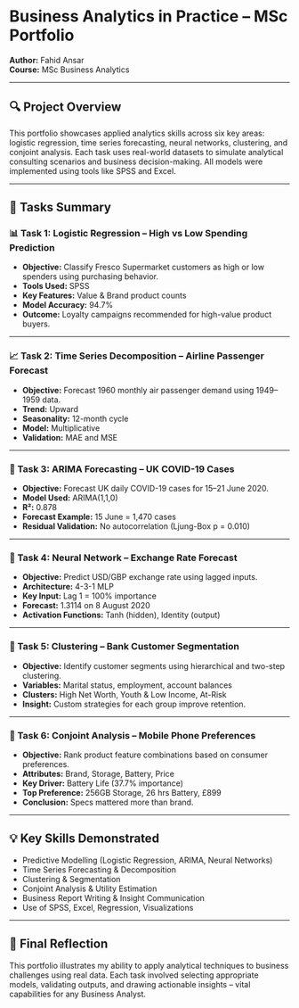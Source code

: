 # Business Analytics in Practice – MSc Portfolio

**Author:** Fahid Ansar  
**Course:** MSc Business Analytics  

---

## 🔍 Project Overview

This portfolio showcases applied analytics skills across six key areas: logistic regression, time series forecasting, neural networks, clustering, and conjoint analysis. Each task uses real-world datasets to simulate analytical consulting scenarios and business decision-making. All models were implemented using tools like SPSS and Excel.

---

## 📂 Tasks Summary

### 📊 Task 1: Logistic Regression – High vs Low Spending Prediction

- **Objective:** Classify Fresco Supermarket customers as high or low spenders using purchasing behavior.
- **Tools Used:** SPSS  
- **Key Features:** Value & Brand product counts  
- **Model Accuracy:** 94.7%  
- **Outcome:** Loyalty campaigns recommended for high-value product buyers.

---

### 📈 Task 2: Time Series Decomposition – Airline Passenger Forecast

- **Objective:** Forecast 1960 monthly air passenger demand using 1949–1959 data.
- **Trend:** Upward  
- **Seasonality:** 12-month cycle  
- **Model:** Multiplicative  
- **Validation:** MAE and MSE

---

### 🧮 Task 3: ARIMA Forecasting – UK COVID-19 Cases

- **Objective:** Forecast UK daily COVID-19 cases for 15–21 June 2020.
- **Model Used:** ARIMA(1,1,0)  
- **R²:** 0.878  
- **Forecast Example:** 15 June = 1,470 cases  
- **Residual Validation:** No autocorrelation (Ljung-Box p = 0.010)

---

### 🧠 Task 4: Neural Network – Exchange Rate Forecast

- **Objective:** Predict USD/GBP exchange rate using lagged inputs.
- **Architecture:** 4-3-1 MLP  
- **Key Input:** Lag 1 = 100% importance  
- **Forecast:** 1.3114 on 8 August 2020  
- **Activation Functions:** Tanh (hidden), Identity (output)

---

### 👥 Task 5: Clustering – Bank Customer Segmentation

- **Objective:** Identify customer segments using hierarchical and two-step clustering.
- **Variables:** Marital status, employment, account balances  
- **Clusters:** High Net Worth, Youth & Low Income, At-Risk  
- **Insight:** Custom strategies for each group improve retention.

---

### 📱 Task 6: Conjoint Analysis – Mobile Phone Preferences

- **Objective:** Rank product feature combinations based on consumer preferences.
- **Attributes:** Brand, Storage, Battery, Price  
- **Key Driver:** Battery Life (37.7% importance)  
- **Top Preference:** 256GB Storage, 26 hrs Battery, £899  
- **Conclusion:** Specs mattered more than brand.

---

## 💡 Key Skills Demonstrated

- Predictive Modelling (Logistic Regression, ARIMA, Neural Networks)  
- Time Series Forecasting & Decomposition  
- Clustering & Segmentation  
- Conjoint Analysis & Utility Estimation  
- Business Report Writing & Insight Communication  
- Use of SPSS, Excel, Regression, Visualizations

---

## 📌 Final Reflection

This portfolio illustrates my ability to apply analytical techniques to business challenges using real data. Each task involved selecting appropriate models, validating outputs, and drawing actionable insights – vital capabilities for any Business Analyst.
